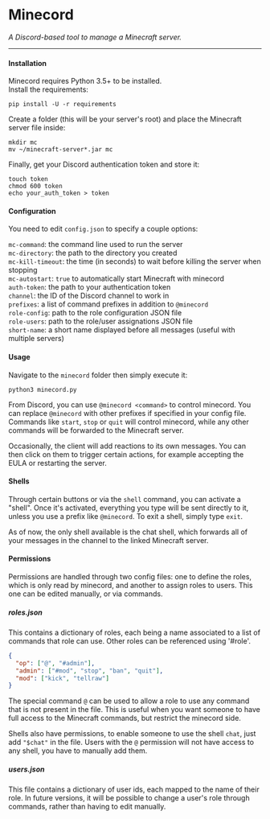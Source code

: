 Minecord
========

*A Discord-based tool to manage a Minecraft server.*

---

#### Installation

Minecord requires Python 3.5+ to be installed.  
Install the requirements:

```
pip install -U -r requirements
```

Create a folder (this will be your server's root) and place the Minecraft
server file inside:

```
mkdir mc
mv ~/minecraft-server*.jar mc
```

Finally, get your Discord authentication token and store it:

```
touch token
chmod 600 token
echo your_auth_token > token
```

#### Configuration

You need to edit `config.json` to specify a couple options:

`mc-command`: the command line used to run the server  
`mc-directory`: the path to the directory you created  
`mc-kill-timeout`: the time (in seconds) to wait before killing the server when stopping  
`mc-autostart`: `true` to automatically start Minecraft with minecord  
`auth-token`: the path to your authentication token  
`channel`: the ID of the Discord channel to work in  
`prefixes`: a list of command prefixes in addition to `@minecord`  
`role-config`: path to the role configuration JSON file  
`role-users`: path to the role/user assignations JSON file  
`short-name`: a short name displayed before all messages (useful with multiple servers)  

#### Usage

Navigate to the `minecord` folder then simply execute it:

```
python3 minecord.py
```

From Discord, you can use `@minecord <command>` to control minecord. You can
replace `@minecord` with other prefixes if specified in your config file.
Commands like `start`, `stop` or `quit` will control minecord, while any
other commands will be forwarded to the Minecraft server.

Occasionally, the client will add reactions to its own messages. You can then
click on them to trigger certain actions, for example accepting the EULA
or restarting the server.

#### Shells

Through certain buttons or via the `shell` command, you can activate a "shell".
Once it's activated, everything you type will be sent directly to it, unless
you use a prefix like `@minecord`. To exit a shell, simply type `exit`.

As of now, the only shell available is the chat shell, which forwards all of
your messages in the channel to the linked Minecraft server.

#### Permissions

Permissions are handled through two config files: one to define the roles,
which is only read by minecord, and another to assign roles to users. This
one can be edited manually, or via commands.

##### roles.json

This contains a dictionary of roles, each being a name associated to a list
of commands that role can use. Other roles can be referenced using '#role'.

```json
{
  "op": ["@", "#admin"],
  "admin": ["#mod", "stop", "ban", "quit"],
  "mod": ["kick", "tellraw"]
}
```

The special command `@` can be used to allow a role to use any command that
is not present in the file. This is useful when you want someone to have full
access to the Minecraft commands, but restrict the minecord side.

Shells also have permissions, to enable someone to use the shell `chat`, just
add `"$chat"` in the file. Users with the `@` permission will not have access
to any shell, you have to manually add them.

##### users.json

This file contains a dictionary of user ids, each mapped to the name of their
role. In future versions, it will be possible to change a user's role through
commands, rather than having to edit manually.

